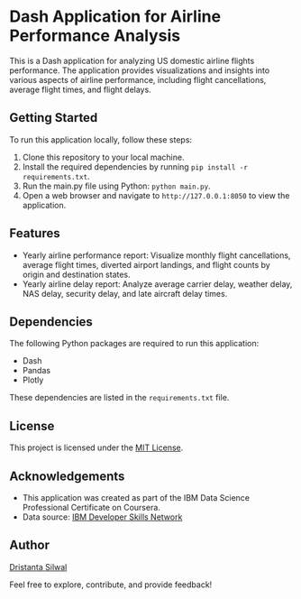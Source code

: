 # Dash Application for Airline Performance Analysis

This is a Dash application for analyzing US domestic airline flights performance. The application provides visualizations and insights into various aspects of airline performance, including flight cancellations, average flight times, and flight delays.

## Getting Started

To run this application locally, follow these steps:

1. Clone this repository to your local machine.
2. Install the required dependencies by running `pip install -r requirements.txt`.
3. Run the main.py file using Python: `python main.py`.
4. Open a web browser and navigate to `http://127.0.0.1:8050` to view the application.

## Features

- Yearly airline performance report: Visualize monthly flight cancellations, average flight times, diverted airport landings, and flight counts by origin and destination states.
- Yearly airline delay report: Analyze average carrier delay, weather delay, NAS delay, security delay, and late aircraft delay times.

## Dependencies

The following Python packages are required to run this application:

- Dash
- Pandas
- Plotly

These dependencies are listed in the `requirements.txt` file.

## License

This project is licensed under the [MIT License](LICENSE).

## Acknowledgements

- This application was created as part of the IBM Data Science Professional Certificate on Coursera.
- Data source: [IBM Developer Skills Network](https://cf-courses-data.s3.us.cloud-object-storage.appdomain.cloud/IBMDeveloperSkillsNetwork-DV0101EN-SkillsNetwork/Data%20Files/airline_data.csv)

## Author

[Dristanta Silwal](https://github.com/dristanta-silwal)

Feel free to explore, contribute, and provide feedback!